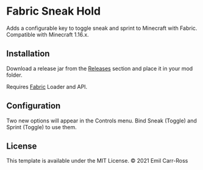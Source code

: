 # Fabric Sneak Hold

Adds a configurable key to toggle sneak and sprint to Minecraft with Fabric. Compatible with Minecraft 1.16.x.

## Installation

Download a release jar from the [Releases](https://github.com/emilcarr/fabric-sneakhold/releases "Releases") section and place it in your mod folder.

Requires [Fabric](https://fabricmc.net/ "FabricMC") Loader and API.

## Configuration

Two new options will appear in the Controls menu. Bind Sneak (Toggle) and Sprint (Toggle) to use them.

## License

This template is available under the MIT License. © 2021 Emil Carr-Ross
